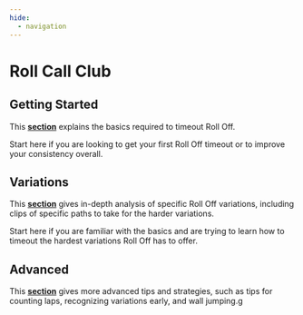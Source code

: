 ```yaml
---
hide:
  - navigation
---
```


# Roll Call Club

## Getting Started

This [**section**](getting-started/index.md) explains the basics required to timeout Roll Off.

Start here if you are looking to get your first Roll Off timeout or to improve your consistency overall.

## Variations

This [**section**](variations/index.md) gives in-depth analysis of specific Roll Off variations, including clips of specific paths to take for the harder variations.

Start here if you are familiar with the basics and are trying to learn how to timeout the hardest variations Roll Off has to offer.

## Advanced

This [**section**](advanced/index.md) gives more advanced tips and strategies, such as tips for counting laps, recognizing variations early, and wall jumping.g
